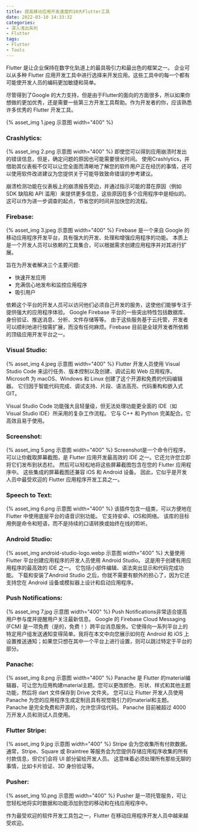 ```yaml
---
title: 提高移动应用开发速度的10大Flutter工具
date: 2022-03-10 14:33:32
categories:
- 深入浅出系列
- Flutter
tags:
- Flutter
- Tools
---
```

Flutter 是让企业保持在数字化轨道上的最具吸引力和最出色的框架之一。
企业可以从多种 Flutter 应用开发工具中进行选择来开发应用。这些工具中的每一个都有可能使开发人员的编码更加敏捷和简单。

<!--more-->

尽管得到了Google 的大力支持，但是由于Flutter的面向的方面很多，所以如果你想做的更加优秀，还是需要一些第三方开发工具帮助。作为开发者的你，应该熟悉许多优秀的 Flutter 开发工具。

{% asset_img 1.jpeg 示意图 width="400" %}

### Crashlytics:
{% asset_img 2.png 示意图 width="400" %}
即使您可以得到应用崩溃时发出的错误信息，但是，确定问题的原因也可能需要很长时间。 
使用Crashlytics，并借助其仪表板不仅可以让您全面而清晰地了解您的软件用户正在经历的事情，还可以使用软件改进建议为您提供关于可能导致致命错误的参考建议。

崩溃检测功能在仪表板上的崩溃报告旁边，并通过指示可能的潜在原因（例如 SDK 缺陷和 API 滥用）来提供更多信息，这些原因在多个应用程序中是相似的。这可以作为进一步调查的起点，节省您的时间并加快您的流程。

### Firebase:
{% asset_img 3.jpeg 示意图 width="400" %}
Firebase 是一个来自 Google 的移动应用程序开发平台，具有强大的开发、处理和增强应用程序的功能。
本质上是一个开发人员可以依赖的工具集合，可以根据需求创建应用程序并对其进行扩展。 

旨在为开发者解决三个主要问题: 

* 快速开发应用 
* 充满信心地发布和监控应用程序 
* 吸引用户 

依赖这个平台的开发人员可以访问他们必须自己开发的服务，这使他们能够专注于提供强大的应用程序体验。 
Google Firebase 平台的一些突出特性包括数据库、身份验证、推送消息、分析、文件存储等等。 
由于这些服务基于云托管，开发者可以顺利地进行按需扩展，而没有任何麻烦。Firebase 目前是全球开发者所依赖的顶级应用开发平台之一。

### Visual Studio:
{% asset_img 4.jpeg 示意图 width="400" %}
Flutter 开发人员使用 Visual Studio Code 来运行任务、版本控制以及创建、调试云和 Web 应用程序。 
Microsoft 为 macOS、Windows 和 Linux 创建了这个开源和免费的代码编辑器。
它归因于智能代码完成、调试支持、片段、语法高亮、代码重构和嵌入式 GIT。

Visual Studio Code 功能强大且轻量级，但无法处理功能更全面的 IDE（如 Visual Studio IDE）所采用的复杂工作流程。
它与 C++ 和 Python 完美配合。它高效且易于使用。

### Screenshot:
{% asset_img 5.png 示意图 width="400" %}
Screenshot是一个命令行程序，可以让你截取屏幕截图，是 Flutter 应用开发最高效的 IDE 之一。它还允许您立即将它们发布到状态栏。
然后可以轻松地将这些屏幕截图包含在您的 Flutter 应用程序中。
这些集成的屏幕截图还兼容 iOS 和 Android 设备。
因此，它似乎是开发人员中最受欢迎的 Flutter 应用程序开发工具之一。

### Speech to Text:
{% asset_img 6.png 示意图 width="400" %}
该插件包含一组类，可以方便地在 Flutter 中使用底层平台的语音识别功能。
它支持安卓、iOS和网络。
该库的目标用例是命令和短语，而不是持续的口语转换或始终在线的聆听。

### Android Studio:
{% asset_img android-studio-logo.webp 示意图 width="400" %}
大量使用 Flutter 平台创建应用程序的开发人员使用 Android Studio。
这是用于创建有用应用程序的最高效的 IDE 之一。
它包括小部件编辑、语法突出显示和代码完成功能。
下载和安装了Android Studio 之后，你就不需要有额外的担心了，因为它还支持您在 Android 设备或模拟器上设计和启动应用程序。

### Push Notifications:
{% asset_img 7.jpg 示意图 width="400" %}
Push Notifications非常适合提高用户参与度并提醒用户关注最新信息。 Google 的 Firebase Cloud Messaging (FCM) 是一项免费（是的，免费！）跨平台消息服务。它使得向一系列平台上的特定用户组发送通知变得简单。我将在本文中向您展示如何在 Android 和 iOS 上设置推送通知；如果您只想在其中一个平台上进行设置，则可以跳过特定于平台的部分。

### Panache:
{% asset_img 8.png 示意图 width="400" %}
Panache 是 Fl​​utter 的material编辑器，可让您为应用构建material主题。您可以更改颜色、形状、样式和其他主题功能，然后将 dart 文件保存到 Drive 文件夹。
您可以让 Flutter 开发人员使用 Panache 为您的应用程序生成定制且具有视觉吸引力的material和主题。 
Panache 是完全免费和开源的，允许您评估代码。 
Panache 目前被超过 4000 万开发人员和测试人员使用。

### Flutter Stripe:
{% asset_img 9.jpg 示意图 width="400" %}
Stripe 会为您收集所有付款数据。
通常，Stripe、Square 或 Braintree 等服务会为您提供存储应用程序收集的所有付款信息，但它们会将 UI 部分留给开发人员。
这意味着必须处理所有那些无聊的事情，比如卡片验证、3D 身份验证等。

### Pusher:
{% asset_img 10.png 示意图 width="400" %}
Pusher 是一项托管服务，可让您轻松地将实时数据和功能添加到您的移动和在线应用程序中。

作为最受欢迎的软件开发工具包之一，Flutter 在移动应用程序开发人员中越来越受欢迎。